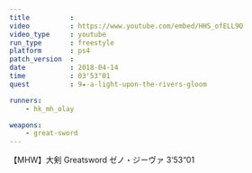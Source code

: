 ```yaml
---
title          :
video          : https://www.youtube.com/embed/HHS_ofELL9Q
video_type     : youtube
run_type       : freestyle
platform       : ps4
patch_version  :
date           : 2018-04-14
time           : 03'53"01
quest          : 9★-a-light-upon-the-rivers-gloom

runners:
    - hk_mh_olay

weapons:
    - great-sword
---
```

【MHW】大剣 Greatsword  ゼノ・ジーヴァ 3‘53“01
